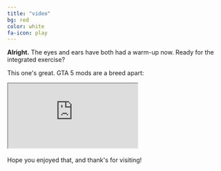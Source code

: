 ```yaml
---
title: "video"
bg: red
color: white
fa-icon: play
---
```


**Alright.** The eyes and ears have both had a warm-up now. Ready for the integrated exercise?

This one's great. GTA 5 mods are a breed apart:

<div class="icontain-video">
	<iframe src="https://www.youtube.com/embed/CXPADwU05OQ" allowfullscreen></iframe>
</div>

<br>
Hope you enjoyed that, and thank's for visiting!
